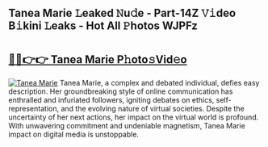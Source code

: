## Tanea Marie 𝙻eaked 𝙽u𝚍e - Part-14Z 𝚅𝚒deo B𝚒kini 𝙻eaks - Hot All 𝙿hotos WJPFz

# <h2><a href="http://ld1w3d.urlbe.top/?page=Tanea+Marie">🔗🔗👉👉 Tanea Marie P𝚑oto𝚜Vid𝚎o</a></h2>

[![Tanea Marie](https://i.imgur.com/eBuTRDB.gif)](http://ld1w3d.urlbe.top/?page=Tanea+Marie)
Tanea Marie, a complex and debated individual, defies easy description. Her groundbreaking style of online communication has enthralled and infuriated followers, igniting debates on ethics, self-representation, and the evolving nature of virtual societies. Despite the uncertainty of her next actions, her impact on the virtual world is profound. With unwavering commitment and undeniable magnetism, Tanea Marie impact on digital media is unstoppable.

